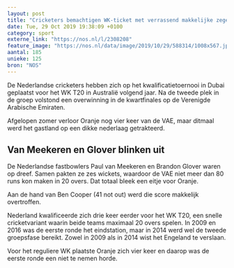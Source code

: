 ```yaml
---
layout: post
title: "Cricketers bemachtigen WK-ticket met verrassend makkelijke zege"
date: Tue, 29 Oct 2019 19:38:09 +0100
category: sport
externe_link: "https://nos.nl/l/2308208"
feature_image: "https://nos.nl/data/image/2019/10/29/588314/1008x567.jpg"
aantal: 185
unieke: 125
bron: "NOS"
---
```


<p>De Nederlandse cricketers hebben zich op het kwalificatietoernooi in Dubai geplaatst voor het WK T20 in Australië volgend jaar. Na de tweede plek in de groep volstond een overwinning in de kwartfinales op de Verenigde Arabische Emiraten.</p>
<p>Afgelopen zomer verloor Oranje nog vier keer van de VAE, maar ditmaal werd het gastland op een dikke nederlaag getrakteerd.</p>
<h2>Van Meekeren en Glover blinken uit</h2>
<p>De Nederlandse fastbowlers Paul van Meekeren en Brandon Glover waren op dreef. Samen pakten ze zes wickets, waardoor de VAE niet meer dan 80 runs kon maken in 20 overs. Dat totaal bleek een eitje voor Oranje.</p>
<p>Aan de hand van Ben Cooper (41 not out) werd die score makkelijk overtroffen.</p>
<p>Nederland kwalificeerde zich drie keer eerder voor het WK T20, een snelle cricketvariant waarin beide teams maximaal 20 overs spelen. In 2009 en 2016 was de eerste ronde het eindstation, maar in 2014 werd wel de tweede groepsfase bereikt. Zowel in 2009 als in 2014 wist het Engeland te verslaan. </p>
<p>Voor het reguliere WK plaatste Oranje zich vier keer en daarop was de eerste ronde een niet te nemen horde.</p>
